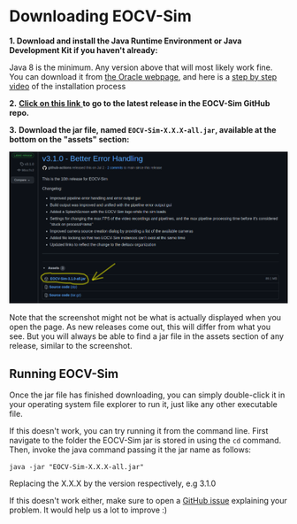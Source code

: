 # Downloading EOCV-Sim

**1. Download and install the Java Runtime Environment or Java Development Kit if you haven't already:** &#x20;

Java 8 is the minimum. Any version above that will most likely work fine. You can download it from [the Oracle webpage](https://www.oracle.com/java/technologies/javase-downloads.html), and here is a [step by step video](https://www.youtube.com/watch?v=IJ-PJbvJBGs) of the installation process

**2.** [**Click on this link** ](https://github.com/deltacv/EOCV-Sim/releases/latest)**to go to the latest release in the EOCV-Sim GitHub repo.**

**3.** **Download the jar file, named `EOCV-Sim-X.X.X-all.jar`, available at the bottom on the "assets" section:**

![Example screenshot of the latest release as of 17/09/21](../.gitbook/assets/example-release.png)

Note that the screenshot might not be what is actually displayed when you open the page. As new releases come out, this will differ from what you see. But you will always be able to find a jar file in the assets section of any release, similar to the screenshot.

## Running EOCV-Sim

Once the jar file has finished downloading, you can simply double-click it in your operating system file explorer to run it, just like any other executable file.

If this doesn't work, you can try running it from the command line. First navigate to the folder the EOCV-Sim jar is stored in using the `cd` command. Then, invoke the java command passing it the jar name as follows:

```
java -jar "EOCV-Sim-X.X.X-all.jar"
```

Replacing the X.X.X by the version respectively, e.g 3.1.0

If this doesn't work either, make sure to open a [GitHub issue](https://github.com/deltacv/EOCV-Sim/issues/new/choose) explaining your problem. It would help us a lot to improve :)
